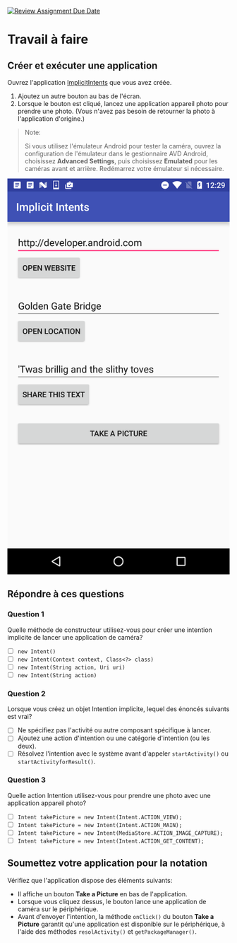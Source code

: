 [![Review Assignment Due Date](https://classroom.github.com/assets/deadline-readme-button-24ddc0f5d75046c5622901739e7c5dd533143b0c8e959d652212380cedb1ea36.svg)](https://classroom.github.com/a/SnYzJ-ev)
# Travail à faire

## Créer et exécuter une application

Ouvrez l'application [ImplicitIntents](https://github.com/khammami/android-fundamentals-apps-v2/tree/master/ImplicitIntents) que vous avez créée.

1. Ajoutez un autre bouton au bas de l'écran.
2. Lorsque le bouton est cliqué, lancez une application appareil photo pour prendre une photo. (Vous n'avez pas besoin de retourner la photo à l'application d'origine.)

> Note:
>
> Si vous utilisez l'émulateur Android pour tester la caméra, ouvrez la configuration de l'émulateur dans le gestionnaire AVD Android, choisissez **Advanced Settings**, puis choisissez **Emulated** pour les caméras avant et arrière. Redémarrez votre émulateur si nécessaire.

![screenshot](./images/screenshot.png)

## Répondre à ces questions

### **Question 1**

Quelle méthode de constructeur utilisez-vous pour créer une intention implicite de lancer une application de caméra?

- [ ] `new Intent()`
- [ ] `new Intent(Context context, Class<?> class)`
- [ ] `new Intent(String action, Uri uri)`
- [ ] `new Intent(String action)`

### **Question 2**

Lorsque vous créez un objet Intention implicite, lequel des énoncés suivants est vrai?

- [ ] Ne spécifiez pas l'activité ou autre composant spécifique à lancer.
- [ ] Ajoutez une action d'intention ou une catégorie d'intention (ou les deux).
- [ ] Résolvez l'intention avec le système avant d'appeler `startActivity()` ou `startActivityforResult()`.

### **Question 3**

Quelle action Intention utilisez-vous pour prendre une photo avec une application appareil photo?

- [ ] `Intent takePicture = new Intent(Intent.ACTION_VIEW);`
- [ ] `Intent takePicture = new Intent(Intent.ACTION_MAIN);`
- [ ] `Intent takePicture = new Intent(MediaStore.ACTION_IMAGE_CAPTURE);`
- [ ] `Intent takePicture = new Intent(Intent.ACTION_GET_CONTENT);`

## Soumettez votre application pour la notation

Vérifiez que l'application dispose des éléments suivants:

* Il affiche un bouton **Take a Picture** en bas de l'application.
* Lorsque vous cliquez dessus, le bouton lance une application de caméra sur le périphérique.
* Avant d'envoyer l'intention, la méthode `onClick()` du bouton **Take a Picture** garantit qu'une application est disponible sur le périphérique, à l'aide des méthodes `resolActivity()` et `getPackageManager()`.
